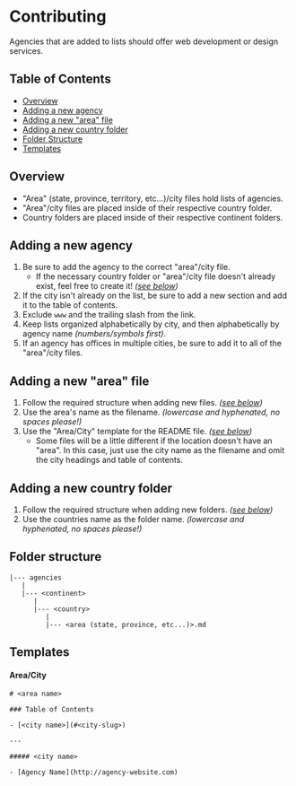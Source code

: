 # Contributing

Agencies that are added to lists should offer web development or design services.


## Table of Contents

- [Overview](#overview)
- [Adding a new agency](#adding-a-new-agency)
- [Adding a new "area" file](#adding-a-new-area-file)
- [Adding a new country folder](#adding-a-new-country-folder)
- [Folder Structure](#folder-structure)
- [Templates](#templates)


## Overview

- "Area" (state, province, territory, etc...)/city files hold lists of agencies.
- "Area"/city files are placed inside of their respective country folder.
- Country folders are placed inside of their respective continent folders.


## Adding a new agency

1. Be sure to add the agency to the correct "area"/city file.
    - If the necessary country folder or "area"/city file doesn't already exist, feel free to create it! _([see below](#adding-a-new-area-file))_
1. If the city isn't already on the list, be sure to add a new section and add it to the table of contents.
1. Exclude `www` and the trailing slash from the link.
1. Keep lists organized alphabetically by city, and then alphabetically by agency name _(numbers/symbols first)_.
1. If an agency has offices in multiple cities, be sure to add it to all of the "area"/city files.


## Adding a new "area" file

1. Follow the required structure when adding new files. _([see below](#folder-structure))_
1. Use the area's name as the filename. _(lowercase and hyphenated, no spaces please!)_
1. Use the "Area/City" template for the README file. _([see below](#templates))_
    - Some files will be a little different if the location doesn't have an "area". In this case, just use the city name as the filename and omit the city headings and table of contents.


## Adding a new country folder

1. Follow the required structure when adding new folders. _([see below](#folder-structure))_
1. Use the countries name as the folder name. _(lowercase and hyphenated, no spaces please!)_


## Folder structure

```
|--- agencies
   |
   |--- <continent>
      |
      |--- <country>
         |
         |--- <area (state, province, etc...)>.md
```


## Templates

#### Area/City

```
# <area name>

### Table of Contents

- [<city name>](#<city-slug>)

---

##### <city name>

- [Agency Name](http://agency-website.com)
```
